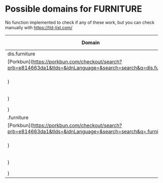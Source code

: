 # Possible domains for FURNITURE

No function implemented to check if any of these work, but you can check manually with https://tld-list.com/

| Domain | Porkbun | NameCheap | Google Domains |
|---|---|---|---|
| dis.furniture | [Porkbun](https://porkbun.com/checkout/search?prb=e814663da1&tlds=&idnLanguage=&search=search&q=dis.furniture) | [Namecheap](https://www.namecheap.com/domains/registration/results/?domain=dis.furniture) | [Google](https://domains.google.com/registrar/search?searchTerm=dis.furniture) |
| .furniture | [Porkbun](https://porkbun.com/checkout/search?prb=e814663da1&tlds=&idnLanguage=&search=search&q=.furniture) | [Namecheap](https://www.namecheap.com/domains/registration/results/?domain=.furniture) | [Google](https://domains.google.com/registrar/search?searchTerm=.furniture) |
